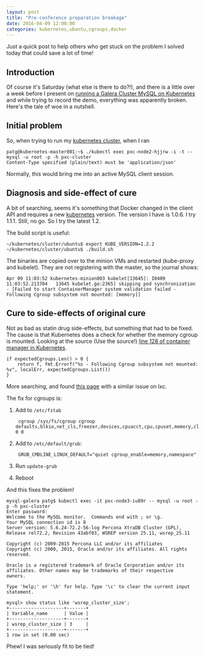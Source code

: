 ```yaml
---
layout: post
title: "Pre-conference preparation breakage"
date: 2016-04-09 12:00:00 
categories: kubernetes,ubuntu,cgroups,docker
---
```


Just a quick post to help others who get stuck on the problem I solved today that could save a lot of time!

## Introduction

Of course it's Saturday (what else is there to do?!), and there is a little over a week before I present on [running a Galera Cluster MySQL on Kubernetes](https://www.percona.com/live/data-performance-conference-2016/sessions/running-galera-cluster-kubernetes) and while trying to record the demo, everything was apparently broken. Here's the tale of woe in a nutshell.

## Initial problem

So, when trying to run my [kubernetes cluster][kubernetes_blog_post], when I ran 

    patg@kubernetes-master001:~$ ./kubectl exec pxc-node2-hjjrw -i -t -- mysql -u root -p -h pxc-cluster
    Content-Type specified (plain/text) must be 'application/json'

Normally, this would bring me into an active MySQL client session.

## Diagnosis and side-effect of cure

A bit of searching, seems it's something that Docker changed in the client API and requires a new [kubernetes][kubernetes] version. The version I have is 1.0.6. I try 1.1.1. Still, no go. So I try the latest 1.2.

The build script is useful:

    ~/kubernetes/cluster/ubuntu$ export KUBE_VERSION=1.2.2
    ~/kubernetes/cluster/ubuntu$ ./build.sh 

The binaries are copied over to the minion VMs and restarted (kube-proxy and kubelet). They are not registering with the master, so the journal shows:

    Apr 09 11:03:52 kubernetes-minion003 kubelet[13645]: I0409 11:03:52.213704   13645 kubelet.go:2365] skipping pod synchronization - [Failed to start ContainerManager system validation failed - Following Cgroup subsystem not mounted: [memory]]

## Cure to side-effects of original cure

Not as bad as statin drug side-effects, but something that had to be fixed. The cause is that Kubernetes does a check for whether the memory cgroup is mounted. Looking at the source (Use the source!) [line 128 of container manager in Kubernetes](https://github.com/kubernetes/kubernetes/blob/master/pkg/kubelet/cm/container_manager_linux.go#L128).

    if expectedCgroups.Len() > 0 {
        return f, fmt.Errorf("%s - Following Cgroup subsystem not mounted: %v", localErr, expectedCgroups.List())
    }

More searching, and found [this page](http://unix.stackexchange.com/questions/157361/lxc-start-no-cgroup-mounted-on-the-system) with a similar issue on lxc.

The fix for cgroups is:

1. Add to ```/etc/fstab```

        cgroup /sys/fs/cgroup cgroup defaults,blkio,net_cls,freezer,devices,cpuacct,cpu,cpuset,memory,clone_children 0 0

2. Add to ```/etc/default/grub```:

        GRUB_CMDLINE_LINUX_DEFAULT="quiet cgroup_enable=memory,namespace"

3. Run ```update-grub```
4. Reboot

And this fixes the problem! 

```
mysql-galera patg$ kubectl exec -it pxc-node3-iu89r -- mysql -u root -p -h pxc-cluster
Enter password: 
Welcome to the MySQL monitor.  Commands end with ; or \g.
Your MySQL connection id is 8
Server version: 5.6.24-72.2-56-log Percona XtraDB Cluster (GPL), Release rel72.2, Revision 43abf03, WSREP version 25.11, wsrep_25.11

Copyright (c) 2009-2015 Percona LLC and/or its affiliates
Copyright (c) 2000, 2015, Oracle and/or its affiliates. All rights reserved.

Oracle is a registered trademark of Oracle Corporation and/or its
affiliates. Other names may be trademarks of their respective
owners.

Type 'help;' or '\h' for help. Type '\c' to clear the current input statement.

mysql> show status like 'wsrep_cluster_size';
+--------------------+-------+
| Variable_name      | Value |
+--------------------+-------+
| wsrep_cluster_size | 3     |
+--------------------+-------+
1 row in set (0.00 sec)
```

Phew! I was seriously fit to be tied!

[kubernetes_blog_post]: http://patg.net/kubernetes,coreos,docker,vmware/2015/03/23/kubernetes-vmware-cluster/
[kubernetes]: https://github.com/GoogleCloudPlatform/kubernetes
